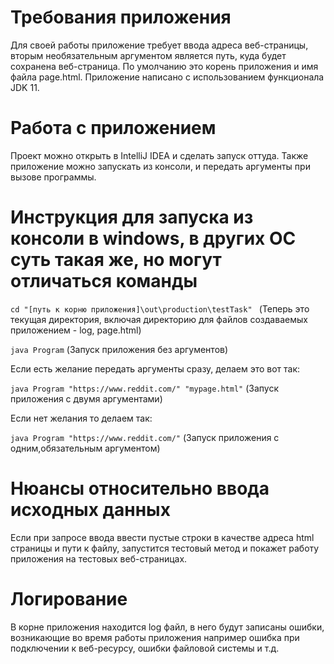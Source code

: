 # Требования приложения
Для своей работы приложение требует ввода адреса веб-страницы, вторым необязательным аргументом является путь, куда будет сохранена веб-страница. По умолчанию это корень приложения и имя файла page.html.
Приложение написано с использованием функционала JDK 11.

# Работа с приложением
Проект можно открыть в IntelliJ IDEA и сделать запуск оттуда.
Также приложение можно запускать из консоли, и передать аргументы при вызове программы.



# Инструкция для запуска из консоли в windows, в других ОС суть такая же, но могут отличаться команды

`cd "[путь к корню приложения]\out\production\testTask" `            (Теперь это текущая директория, включая директорию для файлов создаваемых приложением - log, page.html)

`java Program`      						(Запуск приложения без аргументов)

Если есть желание передать аргументы сразу, делаем это вот так:

`java Program "https://www.reddit.com/" "mypage.html"`   (Запуск приложения с двумя аргументами) 

Если нет желания то делаем так:

`java Program "https://www.reddit.com/"`   (Запуск приложения с одним,обязательным аргументом) 

# Нюансы относительно ввода исходных данных
Если при запросе ввода  ввести пустые строки в качестве адреса html страницы и пути к файлу, запустится тестовый метод и покажет работу приложения на тестовых веб-страницах.

# Логирование
В корне приложения находится log файл, в него будут записаны ошибки, возникающие во время работы приложения например ошибка при подключении к веб-ресурсу, ошибки файловой системы и т.д. 
